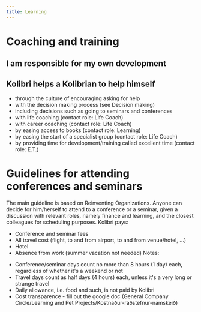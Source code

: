 ```yaml
---
title: Learning
---
```


# Coaching and training
## I am responsible for my own development
## Kolibri helps a Kolibrian to help himself
* through the culture of encouraging asking for help
* with the decision making process (see Decision making)
* including decisions such as going to seminars and conferences
* with life coaching (contact role: Life Coach)
* with career coaching (contact role: Life Coach)
* by easing access to books (contact role: Learning)
* by easing the start of a specialist group (contact role: Life Coach)
* by providing time for development/training called excellent time (contact role: E.T.)


# Guidelines for attending conferences and seminars
The main guideline is based on Reinventing Organizations. 
Anyone can decide for him/herself to attend to a conference or a seminar, given a discussion with relevant roles, namely finance and learning, and the closest colleagues for scheduling purposes. 
Kolibri pays: 
* Conference and seminar fees 
* All travel cost (flight, to and from airport, to and from venue/hotel, ...) 
* Hotel 
* Absence from work (summer vacation not needed) 
Notes: 
- Conference/seminar days count no more than 8 hours (1 day) each, regardless of whether it's a weekend or not 
- Travel days count as half days (4 hours) each, unless it's a very long or strange travel 
- Daily allowance, i.e. food and such, is not paid by Kolibri 
- Cost transparence - fill out the google doc (General Company Circle/Learning and Pet Projects/Kostnaður-ráðstefnur-námskeið)
